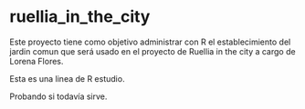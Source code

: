 # ruellia_in_the_city

Este proyecto tiene como objetivo administrar con R el establecimiento del jardin comun que será usado en el proyecto de Ruellia in the city a cargo de Lorena Flores. 

Esta es una linea de R estudio.

Probando si todavía sirve.